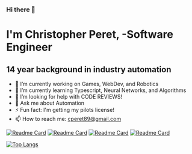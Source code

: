 ### Hi there 👋
# I'm Christopher Peret, -Software Engineer

## 14 year background in industry automation
 
- 🔭 I’m currently working on Games, WebDev, and Robotics
- 🌱 I’m currently learning Typescript, Neural Networks, and Algorithms
- 🤔 I’m looking for help with CODE REVIEWS!
- 💬 Ask me about Automation
- ⚡ Fun fact: I'm getting my pilots license!
- 📫 How to reach me: cperet89@gmail.com




[![Readme Card](https://github-readme-stats.vercel.app/api/pin/?username=Zed-CSP&repo=bookSearchEngine-MERN&theme=radical)](https://github.com/Zed-CSP/bookSearchEngine-MERN)
[![Readme Card](https://github-readme-stats.vercel.app/api/pin/?username=Zed-CSP&repo=SocialNetwork&theme=radical)](https://github.com/Zed-CSP/SocialNetwork)
[![Readme Card](https://github-readme-stats.vercel.app/api/pin/?username=Zed-CSP&repo=java-jack&theme=radical)](https://github.com/Zed-CSP/java-jack)
[![Readme Card](https://github-readme-stats.vercel.app/api/pin/?username=Zed-CSP&repo=noteTaker-Express&theme=radical)](https://github.com/Zed-CSP/noteTaker-Express)

[![Top Langs](https://github-readme-stats.vercel.app/api/top-langs/?username=anuraghazra&layout=donut-vertical&langs_count=10&theme=radical&width=400)](https://github.com/anuraghazra/github-readme-stats)
